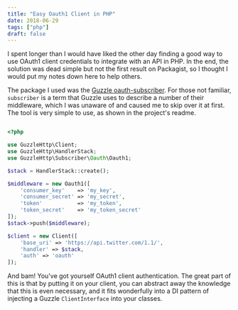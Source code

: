 ```yaml
---
title: "Easy Oauth1 Client in PHP"
date: 2018-06-29
tags: ["php"]
draft: false
---
```

I spent longer than I would have liked the other day finding a good way to
use OAuth1 client credentials to integrate with an API in PHP. In the end,
the solution was dead simple but not the first result on Packagist, so I
thought I would put my notes down here to help others.

The package I used was the [Guzzle oauth-subscriber](https://github.com/guzzle/oauth-subscriber).
For those not familiar, `subscriber` is a term that Guzzle uses to describe a
number of their middleware, which I was unaware of and caused me to skip over
it at first. The tool is very simple to use, as shown in the project's readme.

```php

<?php

use GuzzleHttp\Client;
use GuzzleHttp\HandlerStack;
use GuzzleHttp\Subscriber\Oauth\Oauth1;

$stack = HandlerStack::create();

$middleware = new Oauth1([
    'consumer_key'    => 'my_key',
    'consumer_secret' => 'my_secret',
    'token'           => 'my_token',
    'token_secret'    => 'my_token_secret'
]);
$stack->push($middleware);

$client = new Client([
    'base_uri' => 'https://api.twitter.com/1.1/',
    'handler' => $stack,
    'auth' => 'oauth'
]);
```

And bam! You've got yourself OAuth1 client authentication. The great part of
this is that by putting it on your client, you can abstract away the knowledge
that this is even necessary, and it fits wonderfully into a DI pattern of injecting
a Guzzle `ClientInterface` into your classes.
